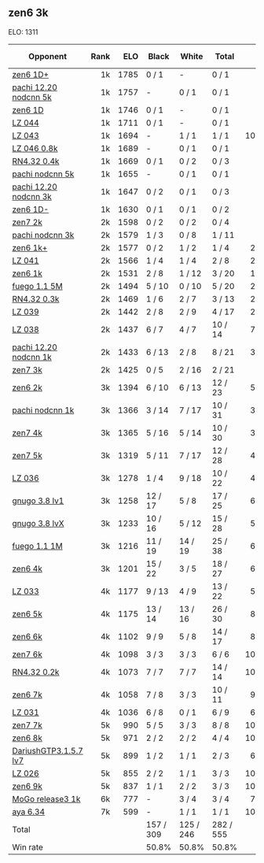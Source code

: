 ## zen6 3k ##

ELO: 1311

Opponent | Rank | ELO | Black | White | Total | Win rate
---------|-----:|----:|-------|-------|-------|-------:
[zen6 1D+](zen6%201D+.md) | 1k | 1785 | 0 / 1 | - | 0 / 1 | 0.0%
[pachi 12.20 nodcnn 5k](pachi%2012.20%20nodcnn%205k.md) | 1k | 1757 | - | 0 / 1 | 0 / 1 | 0.0%
[zen6 1D](zen6%201D.md) | 1k | 1746 | 0 / 1 | - | 0 / 1 | 0.0%
[LZ 044](LZ%20044.md) | 1k | 1711 | 0 / 1 | - | 0 / 1 | 0.0%
[LZ 043](LZ%20043.md) | 1k | 1694 | - | 1 / 1 | 1 / 1 | 100.0%
[LZ 046 0.8k](LZ%20046%200.8k.md) | 1k | 1689 | - | 0 / 1 | 0 / 1 | 0.0%
[RN4.32 0.4k](RN4.32%200.4k.md) | 1k | 1669 | 0 / 1 | 0 / 2 | 0 / 3 | 0.0%
[pachi nodcnn 5k](pachi%20nodcnn%205k.md) | 1k | 1655 | - | 0 / 1 | 0 / 1 | 0.0%
[pachi 12.20 nodcnn 3k](pachi%2012.20%20nodcnn%203k.md) | 1k | 1647 | 0 / 2 | 0 / 1 | 0 / 3 | 0.0%
[zen6 1D-](zen6%201D-.md) | 1k | 1630 | 0 / 1 | 0 / 1 | 0 / 2 | 0.0%
[zen7 2k](zen7%202k.md) | 2k | 1598 | 0 / 2 | 0 / 2 | 0 / 4 | 0.0%
[pachi nodcnn 3k](pachi%20nodcnn%203k.md) | 2k | 1579 | 1 / 3 | 0 / 8 | 1 / 11 | 9.1%
[zen6 1k+](zen6%201k+.md) | 2k | 1577 | 0 / 2 | 1 / 2 | 1 / 4 | 25.0%
[LZ 041](LZ%20041.md) | 2k | 1566 | 1 / 4 | 1 / 4 | 2 / 8 | 25.0%
[zen6 1k](zen6%201k.md) | 2k | 1531 | 2 / 8 | 1 / 12 | 3 / 20 | 15.0%
[fuego 1.1 5M](fuego%201.1%205M.md) | 2k | 1494 | 5 / 10 | 0 / 10 | 5 / 20 | 25.0%
[RN4.32 0.3k](RN4.32%200.3k.md) | 2k | 1469 | 1 / 6 | 2 / 7 | 3 / 13 | 23.1%
[LZ 039](LZ%20039.md) | 2k | 1442 | 2 / 8 | 2 / 9 | 4 / 17 | 23.5%
[LZ 038](LZ%20038.md) | 2k | 1437 | 6 / 7 | 4 / 7 | 10 / 14 | 71.4%
[pachi 12.20 nodcnn 1k](pachi%2012.20%20nodcnn%201k.md) | 2k | 1433 | 6 / 13 | 2 / 8 | 8 / 21 | 38.1%
[zen7 3k](zen7%203k.md) | 2k | 1425 | 0 / 5 | 2 / 16 | 2 / 21 | 9.5%
[zen6 2k](zen6%202k.md) | 3k | 1394 | 6 / 10 | 6 / 13 | 12 / 23 | 52.2%
[pachi nodcnn 1k](pachi%20nodcnn%201k.md) | 3k | 1366 | 3 / 14 | 7 / 17 | 10 / 31 | 32.3%
[zen7 4k](zen7%204k.md) | 3k | 1365 | 5 / 16 | 5 / 14 | 10 / 30 | 33.3%
[zen7 5k](zen7%205k.md) | 3k | 1319 | 5 / 11 | 7 / 17 | 12 / 28 | 42.9%
[LZ 036](LZ%20036.md) | 3k | 1278 | 1 / 4 | 9 / 18 | 10 / 22 | 45.5%
[gnugo 3.8 lv1](gnugo%203.8%20lv1.md) | 3k | 1258 | 12 / 17 | 5 / 8 | 17 / 25 | 68.0%
[gnugo 3.8 lvX](gnugo%203.8%20lvX.md) | 3k | 1233 | 10 / 16 | 5 / 12 | 15 / 28 | 53.6%
[fuego 1.1 1M](fuego%201.1%201M.md) | 3k | 1216 | 11 / 19 | 14 / 19 | 25 / 38 | 65.8%
[zen6 4k](zen6%204k.md) | 3k | 1201 | 15 / 22 | 3 / 5 | 18 / 27 | 66.7%
[LZ 033](LZ%20033.md) | 4k | 1177 | 9 / 13 | 4 / 9 | 13 / 22 | 59.1%
[zen6 5k](zen6%205k.md) | 4k | 1175 | 13 / 14 | 13 / 16 | 26 / 30 | 86.7%
[zen6 6k](zen6%206k.md) | 4k | 1102 | 9 / 9 | 5 / 8 | 14 / 17 | 82.4%
[zen7 6k](zen7%206k.md) | 4k | 1098 | 3 / 3 | 3 / 3 | 6 / 6 | 100.0%
[RN4.32 0.2k](RN4.32%200.2k.md) | 4k | 1073 | 7 / 7 | 7 / 7 | 14 / 14 | 100.0%
[zen6 7k](zen6%207k.md) | 4k | 1058 | 7 / 8 | 3 / 3 | 10 / 11 | 90.9%
[LZ 031](LZ%20031.md) | 4k | 1036 | 6 / 8 | 0 / 1 | 6 / 9 | 66.7%
[zen7 7k](zen7%207k.md) | 5k | 990 | 5 / 5 | 3 / 3 | 8 / 8 | 100.0%
[zen6 8k](zen6%208k.md) | 5k | 971 | 2 / 2 | 2 / 2 | 4 / 4 | 100.0%
[DariushGTP3.1.5.7 lv7](DariushGTP3.1.5.7%20lv7.md) | 5k | 899 | 1 / 2 | 1 / 1 | 2 / 3 | 66.7%
[LZ 026](LZ%20026.md) | 5k | 855 | 2 / 2 | 1 / 1 | 3 / 3 | 100.0%
[zen6 9k](zen6%209k.md) | 5k | 837 | 1 / 1 | 2 / 2 | 3 / 3 | 100.0%
[MoGo release3 1k](MoGo%20release3%201k.md) | 6k | 777 | - | 3 / 4 | 3 / 4 | 75.0%
[aya 6.34](aya%206.34.md) | 7k | 599 | - | 1 / 1 | 1 / 1 | 100.0%
Total | | | 157 / 309 | 125 / 246 | 282 / 555 | 
Win rate| | | 50.8% | 50.8% | 50.8% | 
